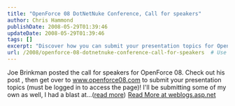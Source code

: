 ```yaml
---
title: "OpenForce 08 DotNetNuke Conference, Call for speakers"
author: Chris Hammond
publishDate: 2008-05-29T01:39:46
updateDate: 2008-05-29T01:39:46
tags: []
excerpt: "Discover how you can submit your presentation topics for OpenForce 08 by checking out Joe Brinkman's call for speakers. Learn more at weblogs.asp.net!"
url: /2008/openforce-08-dotnetnuke-conference-call-for-speakers  # Use the generated URL with year
---
```

Joe Brinkman posted the call for speakers for OpenForce 08. Check out his post , then get over to www.openforce08.com to submit your presentation topics (must be logged in to access the page)! I'll be submitting some of my own as well, I had a blast at...(<a href="https://weblogs.asp.net/christoc/archive/2008/04/03/openforce-08-dotnetnuke-conference-call-for-speakers.aspx">read more</a>)<img src="https://weblogs.asp.net/aggbug.aspx?PostID=6063044" width="1" height="1"> <a href="https://weblogs.asp.net/christoc/archive/2008/04/03/openforce-08-dotnetnuke-conference-call-for-speakers.aspx">Read More at weblogs.asp.net</a>

